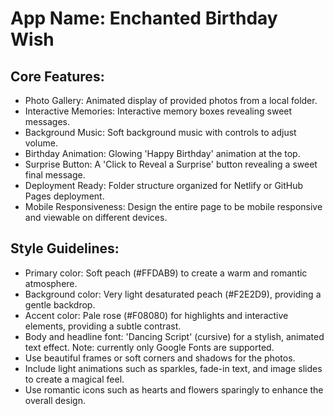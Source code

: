 # **App Name**: Enchanted Birthday Wish

## Core Features:

- Photo Gallery: Animated display of provided photos from a local folder.
- Interactive Memories: Interactive memory boxes revealing sweet messages.
- Background Music: Soft background music with controls to adjust volume.
- Birthday Animation: Glowing 'Happy Birthday' animation at the top.
- Surprise Button: A 'Click to Reveal a Surprise' button revealing a sweet final message.
- Deployment Ready: Folder structure organized for Netlify or GitHub Pages deployment.
- Mobile Responsiveness: Design the entire page to be mobile responsive and viewable on different devices.

## Style Guidelines:

- Primary color: Soft peach (#FFDAB9) to create a warm and romantic atmosphere.
- Background color: Very light desaturated peach (#F2E2D9), providing a gentle backdrop.
- Accent color: Pale rose (#F08080) for highlights and interactive elements, providing a subtle contrast.
- Body and headline font: 'Dancing Script' (cursive) for a stylish, animated text effect. Note: currently only Google Fonts are supported.
- Use beautiful frames or soft corners and shadows for the photos.
- Include light animations such as sparkles, fade-in text, and image slides to create a magical feel.
- Use romantic icons such as hearts and flowers sparingly to enhance the overall design.